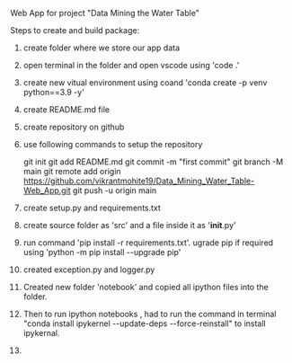 Web App for project "Data Mining the Water Table"


Steps to create and build package:

1. create folder where we store our app data
2. open terminal in the folder and open vscode using 'code .'
3. create new vitual environment using coand 'conda create -p venv python==3.9 -y'
4. create README.md file
5. create repository on github
6. use following commands to setup the repository

    git init
    git add README.md
    git commit -m "first commit"
    git branch -M main
    git remote add origin https://github.com/vikrantmohite19/Data_Mining_Water_Table-Web_App.git
    git push -u origin main

7. create setup.py and requirements.txt
8. create source folder as 'src' and a file inside it as '__init__.py'
9. run command 'pip install -r requirements.txt'. ugrade pip if required using 'python -m pip install --upgrade pip'
10. created exception.py and logger.py
11. Created new folder 'notebook' and copied all ipython files into the folder. 
12. Then to run ipython notebooks , had to run the command in terminal "conda install ipykernel --update-deps --force-reinstall" to install ipykernal.
13. 

